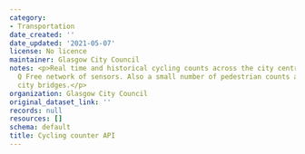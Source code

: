 ```yaml
---
category:
- Transportation
date_created: ''
date_updated: '2021-05-07'
license: No licence
maintainer: Glasgow City Council
notes: <p>Real time and historical cycling counts across the city centre using the
  Q Free network of sensors. Also a small number of pedestrian counts across some
  city bridges.</p>
organization: Glasgow City Council
original_dataset_link: ''
records: null
resources: []
schema: default
title: Cycling counter API
---
```

